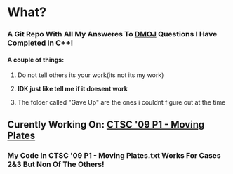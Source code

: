 # What?
### A Git Repo With All My Answeres To [DMOJ](https://dmoj.ca/) Questions I Have Completed In C++!

#### A couple of things:

1) Do not tell others its your work(its not its my work)<b>

2) IDK just like tell me if it doesent work </b>

3) The folder called "Gave Up" are the ones i couldnt figure out at the time

## Curently Working On: [CTSC '09 P1 - Moving Plates](https://dmoj.ca/problem/ctsc09p1)
### My Code In CTSC '09 P1 - Moving Plates.txt Works For Cases 2&3 But Non Of The Others!